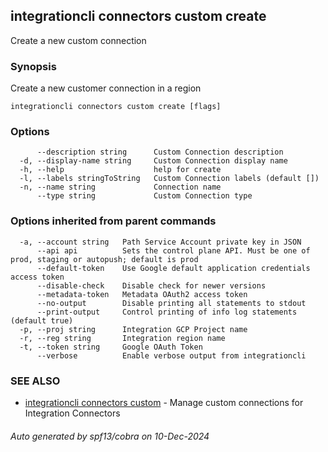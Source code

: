 ## integrationcli connectors custom create

Create a new custom connection

### Synopsis

Create a new customer connection in a region

```
integrationcli connectors custom create [flags]
```

### Options

```
      --description string      Custom Connection description
  -d, --display-name string     Custom Connection display name
  -h, --help                    help for create
  -l, --labels stringToString   Custom Connection labels (default [])
  -n, --name string             Connection name
      --type string             Custom Connection type
```

### Options inherited from parent commands

```
  -a, --account string   Path Service Account private key in JSON
      --api api          Sets the control plane API. Must be one of prod, staging or autopush; default is prod
      --default-token    Use Google default application credentials access token
      --disable-check    Disable check for newer versions
      --metadata-token   Metadata OAuth2 access token
      --no-output        Disable printing all statements to stdout
      --print-output     Control printing of info log statements (default true)
  -p, --proj string      Integration GCP Project name
  -r, --reg string       Integration region name
  -t, --token string     Google OAuth Token
      --verbose          Enable verbose output from integrationcli
```

### SEE ALSO

* [integrationcli connectors custom](integrationcli_connectors_custom.md)	 - Manage custom connections for Integration Connectors

###### Auto generated by spf13/cobra on 10-Dec-2024
